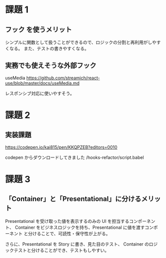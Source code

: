 # 課題 1

## フック を使うメリット

シンプルに関数として扱うことができるので、ロジックの分割と再利用がしやすくなる。
また、テストの書きやすくなる。

## 実務でも使えそうな外部フック

useMedia
https://github.com/streamich/react-use/blob/master/docs/useMedia.md

レスポンシブ対応に使いやすそう。

# 課題 2

## 実装課題

https://codepen.io/kai815/pen/KKQPZEB?editors=0010

codepen からダウンロードしてきました
/hooks-refactor/script.babel

# 課題 3

## 「Container」と「Presentational」に分けるメリット

Presentational を受け取った値を表示するのみの UI を担当するコンポーネント、
Container をビジネスロジックを持ち、Presentational に値を渡すコンポーネント
と分けることで、可読性・保守性が上がる。

さらに、Presentational を Story に書き、見た目のテスト、
Container のロジックテストと分けることができ、テストもしやすい。
